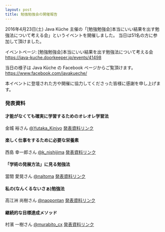 ```yaml
---
layout: post
title: 勉強勉強会の開催報告
---
```


2016年4月23日(土) Java Küche 主催の「[勉強勉強会]本当にいい結果を出す勉強法について考える会」というイベントを開催しました。
当日は51名の方に参加して頂けました。

イベントページ: [勉強勉強会]本当にいい結果を出す勉強法について考える会
https://java-kuche.doorkeeper.jp/events/41498


当日の様子は Java Küche の Facebook ページからご覧頂けます。
https://www.facebook.com/javakueche/

本イベントに登壇された方や開催に協力してくださった皆様に感謝を申し上げます。

### 発表資料

#### 才能がなくても確実に学習するためのオレオレ学習法

金城 裕さん  [@Yutaka_Kinjyo](https://twitter.com/Yutaka_Kinjyo)
[発表資料リンク](https://speakerdeck.com/yutakakinjyo/cai-neng-ganakutemoque-shi-nixue-xi-surutamefalseoreorexue-xi-fa)

#### 楽しく仕事をするために必要な栄養素

西島 幸一郎さん [@k_nishijima](https://twitter.com/k_nishijima)
[発表資料リンク](http://www.slideshare.net/KoichiroNishijima/ss-61260166)

#### 「学術の発展方法」に見る勉強法

當間 愛晃さん [@naltoma](https://twitter.com/naltoma)
[発表資料リンク](http://www.slideshare.net/naltoma/ss-61260873)

#### 私の(なんくるないさぁ)勉強法

高江洲 尚樹さん [@naopontan](https://twitter.com/naopontan)
[発表資料リンク](http://www.slideshare.net/naopontan/ss-61257138)

#### 継続的な目標達成メソッド

村濱 一樹さん [@murabito_cx](https://twitter.com/murabito_cx)
[発表資料リンク](http://www.slideshare.net/kazukimurahama/ss-61343619)
